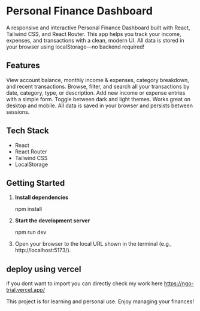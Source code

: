 # Personal Finance Dashboard

A responsive and interactive Personal Finance Dashboard built with React, Tailwind CSS, and React Router. This app helps you track your income, expenses, and transactions with a clean, modern UI. All data is stored in your browser using localStorage—no backend required!

## Features

 View account balance, monthly income & expenses, category breakdown, and recent transactions.
 Browse, filter, and search all your transactions by date, category, type, or description.
Add new income or expense entries with a simple form.
Toggle between dark and light themes.
 Works great on desktop and mobile.
All data is saved in your browser and persists between sessions.

## Tech Stack
- React
- React Router
- Tailwind CSS
- LocalStorage

##  Getting Started

1. **Install dependencies**

   npm install

2. **Start the development server**

   npm run dev
3. Open your browser to the local URL shown in the terminal (e.g., http://localhost:5173/).
 
 ## deploy using vercel

 if you dont want to import you can directly check my work here https://ngo-trial.vercel.app/ 


This project is for learning and personal use. Enjoy managing your finances!
